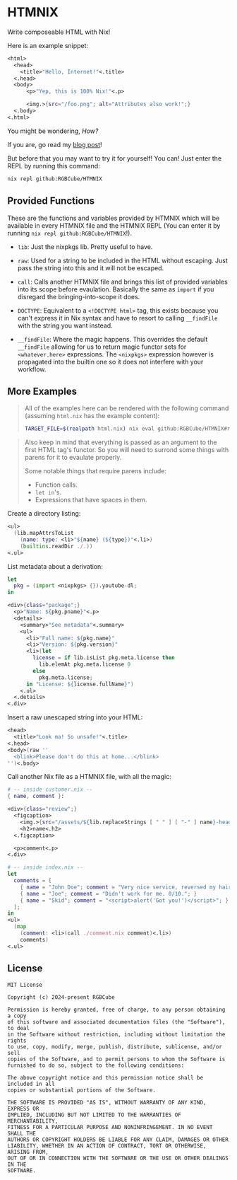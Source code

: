 # HTMNIX

Write composeable HTML with Nix!

Here is an example snippet:

```nix
<html>
  <head>
    <title>"Hello, Internet!"<.title>
  <.head>
  <body>
      <p>"Yep, this is 100% Nix!"<.p>

      <img.>{src="/foo.png"; alt="Attributes also work!";}
  <.body>
<.html>
```

You might be wondering, _How?_

If you are, go read my [blog post](https://rgbcu.be/blog/htmnix)!

But before that you may want to try it for yourself!
You can! Just enter the REPL by running this command:

```sh
nix repl github:RGBCube/HTMNIX
```

## Provided Functions

These are the functions and variables provided by HTMNIX
which will be available in every HTMNIX file and the HTMNIX REPL
(You can enter it by running `nix repl github:RGBCube/HTMNIX`!).

- `lib`: Just the nixpkgs lib. Pretty useful to have.

- `raw`: Used for a string to be included in the HTML without escaping.
  Just pass the string into this and it will not be escaped.

- `call`: Calls another HTMNIX file and brings this list of provided
  variables into its scope before evaulation. Basically the same as `import`
  if you disregard the bringing-into-scope it does.

- `DOCTYPE`: Equivalent to a `<!DOCTYPE html>` tag, this exists because you can't
  express it in Nix syntax and have to resort to calling `__findFile` with the
  string you want instead.

- `__findFile`: Where the magic happens. This overrides the default `__findFile`
  allowing for us to return magic functor sets for `<whatever.here>` expressions.
  The `<nixpkgs>` expression however is propagated into the builtin one so it does
  not interfere with your workflow.

## More Examples

> All of the examples here can be rendered with the following
> command (assuming `html.nix` has the example content):
>
> ```sh
> TARGET_FILE=$(realpath html.nix) nix eval github:RGBCube/HTMNIX#result --raw --impure
> ```

> Also keep in mind that everything is passed as an argument to the
> first HTML tag's functor. So you will need to surrond some things with
> parens for it to evaulate properly.
>
> Some notable things that require parens include:
> - Function calls.
> - `let in`'s.
> - Expressions that have spaces in them.

Create a directory listing:

```nix
<ul>
  (lib.mapAttrsToList
    (name: type: <li>"${name} (${type})"<.li>)
    (builtins.readDir ./.))
<.ul>
```

List metadata about a derivation:

```nix
let
  pkg = (import <nixpkgs> {}).youtube-dl;
in

<div>{class="package";}
  <p>"Name: ${pkg.pname}"<.p>
  <details>
    <summary>"See metadata"<.summary>
    <ul>
      <li>"Full name: ${pkg.name}"
      <li>"Version: ${pkg.version}"
      <li>(let
        license = if lib.isList pkg.meta.license then
          lib.elemAt pkg.meta.license 0
        else
          pkg.meta.license;
      in "License: ${license.fullName}")
    <.ul>
  <.details>
<.div>
```

Insert a raw unescaped string into your HTML:

```nix
<head>
  <title>"Look ma! So unsafe!"<.title>
<.head>
<body>(raw ''
  <blink>Please don't do this at home...</blink>
'')<.body>
```

Call another Nix file as a HTMNIX file, with all the magic:

```nix
# -- inside customer.nix --
{ name, comment }:

<div>{class="review";}
  <figcaption>
    <img.>{src="/assets/${lib.replaceStrings [ " " ] [ "-" ] name}-headshot.webp";}
    <h2>name<.h2>
  <.figcaption>

  <p>comment<.p>
<.div>

# -- inside index.nix --
let
  comments = [
    { name = "John Doe"; comment = "Very nice service, reversed my hair loss!"; }
    { name = "Joe"; comment = "Didn't work for me. 0/10."; }
    { name = "Skid"; comment = "<script>alert('Got you!')</script>"; } # Does not work as all strings are escaped by default.
  ];
in
<ul>
  (map
    (comment: <li>(call ./comment.nix comment)<.li>)
    comments)
<.ul>
```

## License

```
MIT License

Copyright (c) 2024-present RGBCube

Permission is hereby granted, free of charge, to any person obtaining a copy
of this software and associated documentation files (the "Software"), to deal
in the Software without restriction, including without limitation the rights
to use, copy, modify, merge, publish, distribute, sublicense, and/or sell
copies of the Software, and to permit persons to whom the Software is
furnished to do so, subject to the following conditions:

The above copyright notice and this permission notice shall be included in all
copies or substantial portions of the Software.

THE SOFTWARE IS PROVIDED "AS IS", WITHOUT WARRANTY OF ANY KIND, EXPRESS OR
IMPLIED, INCLUDING BUT NOT LIMITED TO THE WARRANTIES OF MERCHANTABILITY,
FITNESS FOR A PARTICULAR PURPOSE AND NONINFRINGEMENT. IN NO EVENT SHALL THE
AUTHORS OR COPYRIGHT HOLDERS BE LIABLE FOR ANY CLAIM, DAMAGES OR OTHER
LIABILITY, WHETHER IN AN ACTION OF CONTRACT, TORT OR OTHERWISE, ARISING FROM,
OUT OF OR IN CONNECTION WITH THE SOFTWARE OR THE USE OR OTHER DEALINGS IN THE
SOFTWARE.
```
